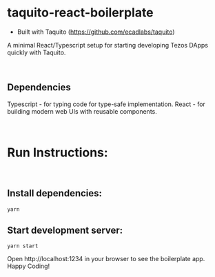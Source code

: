 # taquito-react-boilerplate

- Built with Taquito (https://github.com/ecadlabs/taquito)
  &nbsp;

A minimal React/Typescript setup for starting developing Tezos DApps quickly with Taquito.

&nbsp;

## Dependencies

Typescript - for typing code for type-safe implementation.
React - for building modern web UIs with reusable components.

&nbsp;

# Run Instructions:

&nbsp;

## Install dependencies:

`yarn`

## Start development server:

`yarn start`

Open http://localhost:1234 in your browser to see the boilerplate app. Happy Coding!
